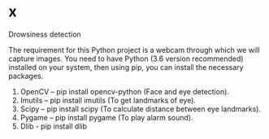 # x
Drowsiness detection

The requirement for this Python project is a webcam through which we will capture images. You need to have Python (3.6 version recommended) installed on your system, then using pip, you can install the necessary packages.
1. OpenCV – pip install opencv-python (Face and eye detection).
2. Imutils – pip install imutils (To get landmarks of eye).
3. Scipy – pip install scipy (To calculate distance between eye landmarks).
4. Pygame – pip install pygame (To play alarm sound).
5. Dlib - pip install dlib